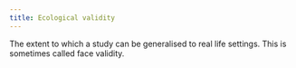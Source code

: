 ```yaml
---
title: Ecological validity
---
```

The extent to which a study can be generalised to real life settings. This is sometimes called face validity.
